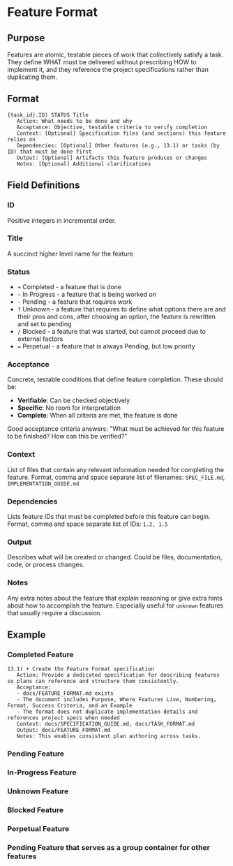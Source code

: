 # Feature Format

## Purpose
Features are atomic, testable pieces of work that collectively satisfy a task. They define WHAT must be delivered without prescribing HOW to implement it, and they reference the project specifications rather than duplicating them.

## Format
```
{task_id}.ID) STATUS Title
   Action: What needs to be done and why
   Acceptance: Objective, testable criteria to verify completion
   Context: [Optional] Specification files (and sections) this feature relies on
   Dependencies: [Optional] Other features (e.g., 13.1) or tasks (by ID) that must be done first
   Output: [Optional] Artifacts this feature produces or changes
   Notes: [Optional] Additional clarifications
```

## Field Definitions

### ID
Positive integers in incremental order.

### Title
A succinct higher level name for the feature

### Status
- `+` Completed - a feature that is done
- `~` In Progress - a feature that is being worked on
- `-` Pending - a feature that requires work
- `?` Unknown - a feature that requires to define what options there are and their pros and cons, after choosing an option, the feature is rewritten and set to pending
- `/` Blocked - a feature that was started, but cannot proceed due to external factors
- `=` Perpetual - a feature that is always Pending, but low priority

### Acceptance
Concrete, testable conditions that define feature completion. These should be:
- **Verifiable**: Can be checked objectively
- **Specific**: No room for interpretation  
- **Complete**: When all criteria are met, the feature is done

Good acceptance criteria answers: "What must be achieved for this feature to be finished? How can this be verified?"

### Context
List of files that contain any relevant information needed for completing the feature. Format, comma and space separate list of filenames: `SPEC_FILE.md`, `IMPLEMENTATION_GUIDE.md`

### Dependencies
Lists feature IDs that must be completed before this feature can begin. Format, comma and space separate list of IDs: `1.2, 1.5`

### Output
Describes what will be created or changed. Could be files, documentation, code, or process changes.

### Notes
Any extra notes about the feature that explain reasoning or give extra hints about how to accomplish the feature. Especially useful for `unknown` features that usually require a discussion.

## Example

### Completed Feature
```
13.1) + Create the Feature Format specification
   Action: Provide a dedicated specification for describing features so plans can reference and structure them consistently.
   Acceptance:
   - docs/FEATURE_FORMAT.md exists
   - The document includes Purpose, Where Features Live, Numbering, Format, Success Criteria, and an Example
   - The format does not duplicate implementation details and references project specs when needed
   Context: docs/SPECIFICATION_GUIDE.md, docs/TASK_FORMAT.md
   Output: docs/FEATURE_FORMAT.md
   Notes: This enables consistent plan authoring across tasks.
```

### Pending Feature

### In-Progress Feature

### Unknown Feature

### Blocked Feature

### Perpetual Feature

### Pending Feature that serves as a group container for other features
